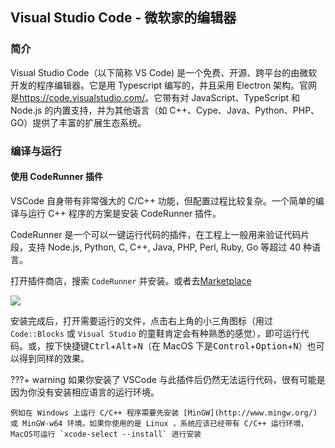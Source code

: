 ## Visual Studio Code - 微软家的编辑器

### 简介

Visual Studio Code（以下简称 VS Code) 是一个免费、开源、跨平台的由微软开发的程序编辑器。它是用 Typescript 编写的，并且采用 Electron 架构。官网是<https://code.visualstudio.com/>。它带有对 JavaScript、TypeScript 和 Node.js 的内置支持，并为其他语言（如 C++、Cype、Java、Python、PHP、GO）提供了丰富的扩展生态系统。

### 编译与运行

#### 使用 CodeRunner 插件

VSCode 自身带有非常强大的 C/C++ 功能，但配置过程比较复杂。一个简单的编译与运行 C++ 程序的方案是安装 CodeRunner 插件。

CodeRunner 是一个可以一键运行代码的插件，在工程上一般用来验证代码片段，支持 Node.js, Python, C, C++, Java, PHP, Perl, Ruby, Go 等超过 40 种语言。

打开插件商店，搜索 `CodeRunner` 并安装。或者去[Marketplace](https://marketplace.visualstudio.com/items?itemName=formulahendry.code-runner)

![](./images/editor-vscode1.jpg)

安装完成后，打开需要运行的文件，点击右上角的小三角图标（用过 `Code::Blocks` 或 `Visual Studio` 的童鞋肯定会有种熟悉的感觉），即可运行代码。或，按下快捷键<kbd>Ctrl</kbd>+<kbd>Alt</kbd>+<kbd>N</kbd>（在 MacOS 下是<kbd>Control</kbd>+<kbd>Option</kbd>+<kbd>N</kbd>）也可以得到同样的效果。

???+ warning
    如果你安装了 VSCode 与此插件后仍然无法运行代码，很有可能是因为你没有安装相应语言的运行环境。

    例如在 Windows 上运行 C/C++ 程序需要先安装 [MinGW](http://www.mingw.org/) 或 MinGW-w64 环境。如果你使用的是 Linux ，系统应该已经带有 C/C++ 运行环境，MacOS可运行 `xcode-select --install` 进行安装
